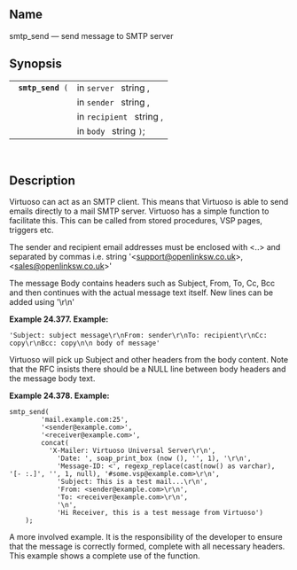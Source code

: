 <div>

<div>

</div>

<div>

## Name

smtp_send — send message to SMTP server

</div>

<div>

## Synopsis

<div>

|                        |                          |
|------------------------|--------------------------|
| ` `**`smtp_send`**` (` | in `server ` string ,    |
|                        | in `sender ` string ,    |
|                        | in `recipient ` string , |
|                        | in `body ` string `)`;   |

<div>

 

</div>

</div>

</div>

<div>

## Description

Virtuoso can act as an SMTP client. This means that Virtuoso is able to
send emails directly to a mail SMTP server. Virtuoso has a simple
function to facilitate this. This can be called from stored procedures,
VSP pages, triggers etc.

The sender and recipient email addresses must be enclosed with \<..\>
and separated by commas i.e. string
'\<support@openlinksw.co.uk\>,\<sales@openlinksw.co.uk\>'

The message Body contains headers such as Subject, From, To, Cc, Bcc and
then continues with the actual message text itself. New lines can be
added using '\r\n'

<div>

**Example 24.377. Example:**

<div>

``` programlisting
'Subject: subject message\r\nFrom: sender\r\nTo: recipient\r\nCc:
copy\r\nBcc: copy\n\n body of message'
```

Virtuoso will pick up Subject and other headers from the body content.
Note that the RFC insists there should be a NULL line between body
headers and the message body text.

</div>

</div>

  

<div>

**Example 24.378. Example:**

<div>

``` programlisting
smtp_send(
        'mail.example.com:25',
        '<sender@example.com>',
        '<receiver@example.com>',
        concat(
          'X-Mailer: Virtuoso Universal Server\r\n',
            'Date: ', soap_print_box (now (), '', 1), '\r\n',
            'Message-ID: <', regexp_replace(cast(now() as varchar), '[- :.]', '', 1, null), '#some.vsp@example.com>\r\n',
            'Subject: This is a test mail...\r\n',
            'From: <sender@example.com>\r\n',
            'To: <receiver@example.com>\r\n',
            '\n',
            'Hi Receiver, this is a test message from Virtuoso')
    );
```

A more involved example. It is the responsibility of the developer to
ensure that the message is correctly formed, complete with all necessary
headers. This example shows a complete use of the function.

</div>

</div>

  

</div>

</div>
